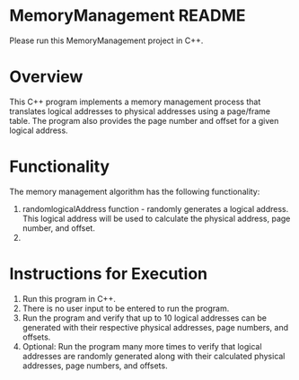 # MemoryManagement README
Please run this MemoryManagement project in C++.

# Overview
This C++ program implements a memory management process that translates logical addresses to physical addresses using a page/frame table. The program also provides the page number and offset for a given logical address.

# Functionality
The memory management algorithm has the following functionality:
1. randomlogicalAddress function - randomly generates a logical address. This logical address will be used to calculate the physical address, page number, and offset.
2. 

# Instructions for Execution
1. Run this program in C++.
2. There is no user input to be entered to run the program.
3. Run the program and verify that up to 10 logical addresses can be generated with their respective physical addresses, page numbers, and offsets.
4. Optional: Run the program many more times to verify that logical addresses are randomly generated along with their calculated physical addresses, page numbers, and offsets.
